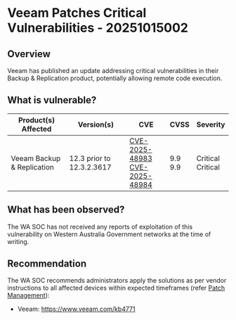 # Veeam Patches Critical Vulnerabilities - 20251015002

## Overview

Veeam has published an update addressing critical vulnerabilities in their Backup & Replication product, potentially allowing remote code execution.

## What is vulnerable?

| Product(s) Affected        | Version(s)                | CVE                                                                                                                                    | CVSS         | Severity              |
| -------------------------- | ------------------------- | -------------------------------------------------------------------------------------------------------------------------------------- | ------------ | --------------------- |
| Veeam Backup & Replication | 12.3 prior to 12.3.2.3617 | [CVE-2025-48983](https://nvd.nist.gov/vuln/detail/CVE-2025-48983)<br>[CVE-2025-48984](https://nvd.nist.gov/vuln/detail/CVE-2025-48984) | 9.9 <br> 9.9 | Critical <br>Critical |

## What has been observed?

The WA SOC has not received any reports of exploitation of this vulnerability on Western Australia Government networks at the time of writing.

## Recommendation

The WA SOC recommends administrators apply the solutions as per vendor instructions to all affected devices within expected timeframes (refer [Patch Management](../guidelines/patch-management.md)):

- Veeam: <https://www.veeam.com/kb4771>
